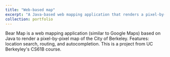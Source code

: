 ```yaml
---
title: "Web-based map"
excerpt: "A Java-based web mapping application that renders a pixel-by-pixel map of the City of Berkeley<br/><br/><img src='/images/bear_map.gif'>"
collection: portfolio
---
```


Bear Map is a web mapping application (similar to Google Maps) based on Java to render a pixel-by-pixel map of the City of Berkeley. Features: location search, routing, and autocompletion. This is a project from UC Berkeyley's CS61B course.
